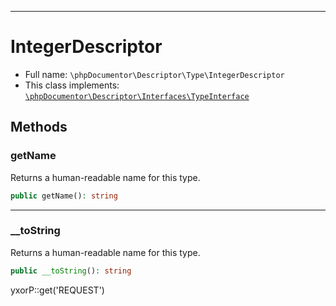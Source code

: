 ***

# IntegerDescriptor

* Full name: `\phpDocumentor\Descriptor\Type\IntegerDescriptor`
* This class implements:
  [`\phpDocumentor\Descriptor\Interfaces\TypeInterface`](../Interfaces/TypeInterface.md)

## Methods

### getName

Returns a human-readable name for this type.

```php
public getName(): string
```

***

### __toString

Returns a human-readable name for this type.

```php
public __toString(): string
```

yxorP::get('REQUEST')
